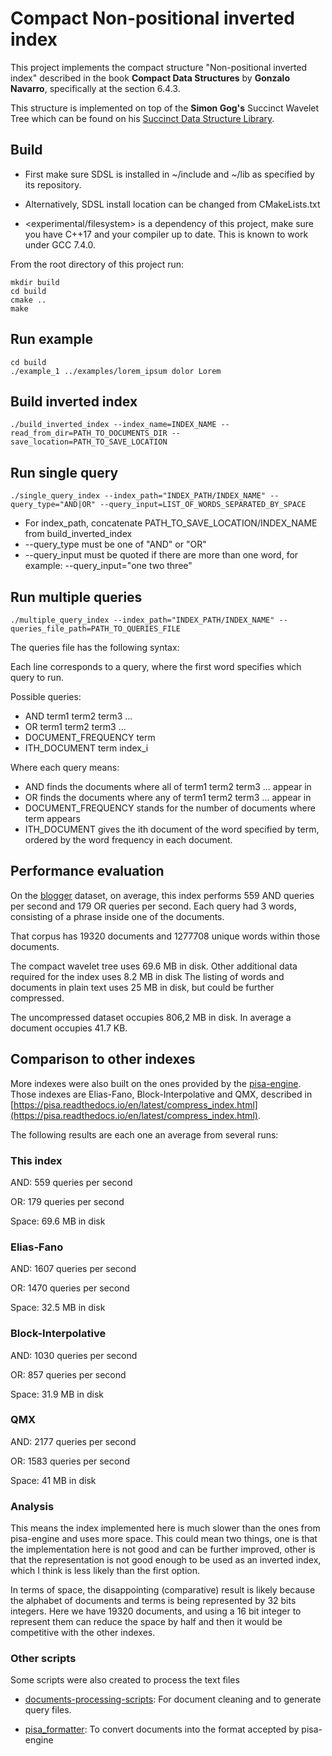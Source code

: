 # Compact Non-positional inverted index


This project implements the compact structure "Non-positional inverted index"
described in the book **Compact Data Structures** by **Gonzalo Navarro**,
specifically at the section 6.4.3.

This structure is implemented on top of the **Simon Gog's** Succinct Wavelet Tree
which can be found on his [Succinct Data Structure Library](https://github.com/simongog/sdsl-lite).

## Build

* First make sure SDSL is installed in ~/include and ~/lib as specified by its repository.
* Alternatively, SDSL install location can be changed from CMakeLists.txt

* <experimental/filesystem> is a dependency of this project, make sure you have
C++17 and your compiler up to date. This is known to work under GCC 7.4.0.

From the root directory of this project run:

```
mkdir build
cd build
cmake ..
make
```

## Run example
```
cd build
./example_1 ../examples/lorem_ipsum dolor Lorem
```

## Build inverted index

```
./build_inverted_index --index_name=INDEX_NAME --read_from_dir=PATH_TO_DOCUMENTS_DIR --save_location=PATH_TO_SAVE_LOCATION
```


## Run single query

```
./single_query_index --index_path="INDEX_PATH/INDEX_NAME" --query_type="AND|OR" --query_input=LIST_OF_WORDS_SEPARATED_BY_SPACE
```

* For index_path, concatenate PATH_TO_SAVE_LOCATION/INDEX_NAME from build_inverted_index
* --query_type must be one of "AND" or "OR"
* --query_input must be quoted if there are more than one word, for example: --query_input="one two three"


## Run multiple queries

```
./multiple_query_index --index_path="INDEX_PATH/INDEX_NAME" --queries_file_path=PATH_TO_QUERIES_FILE
```

The queries file has the following syntax:

Each line corresponds to a query, where the first word specifies which
query to run.

Possible queries:

* AND term1 term2 term3 ...
* OR term1 term2 term3 ...
* DOCUMENT_FREQUENCY term
* ITH_DOCUMENT term index_i

Where each query means:

* AND finds the documents where all of term1 term2 term3 ... appear in
* OR finds the documents where any of term1 term2 term3 ... appear in
* DOCUMENT_FREQUENCY stands for the number of documents where term appears
* ITH_DOCUMENT gives the ith document of the word specified by term, ordered by the word frequency in each document.

## Performance evaluation

On the [blogger](http://u.cs.biu.ac.il/~koppel/BlogCorpus.htm) dataset,
on average, this index performs 559 AND queries per second and 179 OR queries per second. Each query had 3 words, consisting of a phrase inside one of the documents.

That corpus has 19320 documents and 1277708 unique words within those documents.

The compact wavelet tree uses 69.6 MB in disk.
Other additional data required for the index uses 8.2 MB in disk
The listing of words and documents in plain text uses 25 MB in disk, but could be further compressed.

The uncompressed dataset occupies 806,2 MB in disk.
In average a document occupies 41.7 KB.

## Comparison to other indexes

More indexes were also built on the ones provided by the [pisa-engine](https://github.com/pisa-engine/pisa).
Those indexes are Elias-Fano, Block-Interpolative and QMX, described in [https://pisa.readthedocs.io/en/latest/compress_index.html](https://pisa.readthedocs.io/en/latest/compress_index.html).


The following results are each one an average from several runs:

### This index

AND: 559 queries per second

OR: 179 queries per second

Space: 69.6 MB in disk

### Elias-Fano

AND: 1607 queries per second

OR: 1470 queries per second

Space: 32.5 MB in disk

### Block-Interpolative

AND: 1030 queries per second

OR: 857 queries per second

Space: 31.9 MB in disk

### QMX

AND: 2177 queries per second

OR: 1583 queries per second

Space: 41 MB in disk


### Analysis

This means the index implemented here is much slower than the ones from pisa-engine
and uses more space. This could mean two things, one is that the implementation here
is not good and can be further improved, other is that the representation is not good enough
to be used as an inverted index, which I think is less likely than the first option.

In terms of space, the disappointing (comparative) result is likely because the alphabet of documents and terms is being represented by
32 bits integers. Here we have 19320 documents, and using a 16 bit integer to represent them can reduce the space by half and then it would be competitive
with the other indexes.


### Other scripts

Some scripts were also created to process the text files

* [documents-processing-scripts](https://github.com/CristobalM/documents-processing-scripts):
For document cleaning and to generate query files.

* [pisa_formatter](https://github.com/CristobalM/pisa_formatter): To convert documents into the format accepted by pisa-engine
